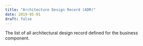 ```yaml
---
title: "Architecture Design Record (ADR)"
date: 2019-05-01
draft: false
---
```


The list of all architectural design record defined for the business component.